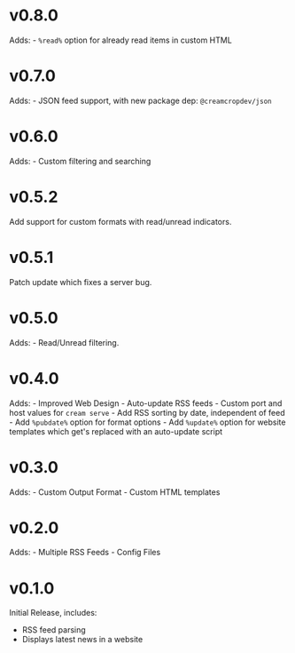 # v0.8.0

Adds:
    - `%read%` option for already read items in custom HTML

# v0.7.0

Adds:
    - JSON feed support, with new package dep: `@creamcropdev/json`

# v0.6.0

Adds:
    - Custom filtering and searching
   
# v0.5.2

Add support for custom formats with read/unread indicators.

# v0.5.1

Patch update which fixes a server bug.

# v0.5.0

Adds:
    - Read/Unread filtering.

# v0.4.0

Adds:
    - Improved Web Design
    - Auto-update RSS feeds
    - Custom port and host values for `cream serve`
    - Add RSS sorting by date, independent of feed
    - Add `%pubdate%` option for format options
    - Add `%update%` option for website templates which get's replaced with an auto-update script 

# v0.3.0

Adds:
    - Custom Output Format
    - Custom HTML templates

# v0.2.0

Adds:
    - Multiple RSS Feeds
    - Config Files

# v0.1.0

Initial Release, includes:

- RSS feed parsing
- Displays latest news in a website
